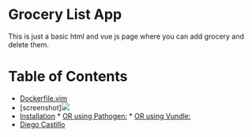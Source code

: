 # Grocery List App
This is just a basic html and vue js page where you can add grocery and delete them.


Table of Contents
=================

  * [Dockerfile.vim](#dockerfilevim)
  * [screenshot]![](Screenshot2024-10-23140257.png)
  * [Installation](#installation)
        * [OR using Pathogen:](#or-using-pathogen)
        * [OR using Vundle:](#or-using-vundle)
  * [Diego Castillo](#license)

